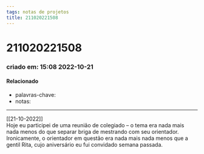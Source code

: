 ```yaml
---
tags: notas de projetos
title: 211020221508
---
```


# 211020221508

### criado em: 15:08 2022-10-21

#### Relacionado

- palavras-chave: 
- notas:
---

[[21-10-2022]]  
Hoje eu participei de uma reunião de colegiado – o tema era nada mais nada menos do que separar briga de mestrando com seu orientador. Ironicamente, o orientador em questão era nada mais nada menos que a gentil Rita, cujo aniversário eu fui convidado semana passada.
